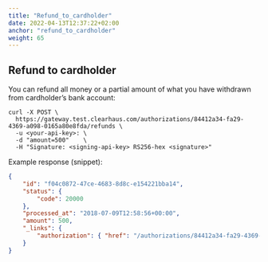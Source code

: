 ```yaml
---
title: "Refund_to_cardholder"
date: 2022-04-13T12:37:22+02:00
anchor: "refund_to_cardholder"
weight: 65
---
```

## Refund to cardholder
You can refund all money or a partial amount of what you have withdrawn from cardholder’s bank account:
```shell
curl -X POST \
  https://gateway.test.clearhaus.com/authorizations/84412a34-fa29-4369-a098-0165a80e8fda/refunds \
  -u <your-api-key>: \
  -d "amount=500"    \
  -H "Signature: <signing-api-key> RS256-hex <signature>"
```
Example response (snippet):

```json
{
    "id": "f04c0872-47ce-4683-8d8c-e154221bba14",
    "status": {
        "code": 20000
    },
    "processed_at": "2018-07-09T12:58:56+00:00",
    "amount": 500,
    "_links": {
        "authorization": { "href": "/authorizations/84412a34-fa29-4369-a098-0165a80e8fda" }
    }
}
```
